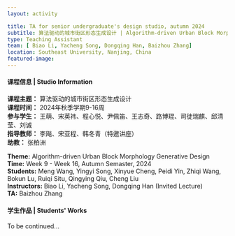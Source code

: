 ```yaml
---
layout: activity

title: TA for senior undergraduate's design studio, autumn 2024
subtitle: 算法驱动的城市街区形态生成设计 | Algorithm-driven Urban Block Morphology Generative Design 
type: Teaching Assistant
team: [ Biao Li, Yacheng Song, Dongqing Han, Baizhou Zhang]
location: Southeast University, Nanjing, China
featured-image: 
---
```


#### 课程信息 | Studio Information

**课程主题：** 算法驱动的城市街区形态生成设计  
**课程时间：** 2024年秋季学期9-16周  
**参与学生：** 王萌、宋英祎、程心悦、尹佩笛、王志奇、路博琨、司徒瑞麒、邱清莹、刘诚  
**指导教师：** 李飚、宋亚程、韩冬青（特邀讲座）  
**助教：** 张柏洲  

**Theme:** Algorithm-driven Urban Block Morphology Generative Design  
**Time:** Week 9 - Week 16, Autumn Semaster, 2024  
**Students:** Meng Wang, Yingyi Song, Xinyue Cheng, Peidi Yin, Zhiqi Wang, Bokun Lu, Ruiqi Situ, Qingying Qiu, Cheng Liu  
**Instructors:** Biao Li, Yacheng Song, Dongqing Han (Invited Lecture)  
**TA:** Baizhou Zhang

#### 学生作品 | Students' Works
To be continued...